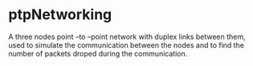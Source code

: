 # ptpNetworking
A three nodes point –to –point network with duplex links between them, used to simulate the communication between the nodes and to find the number of packets droped during the communication.

